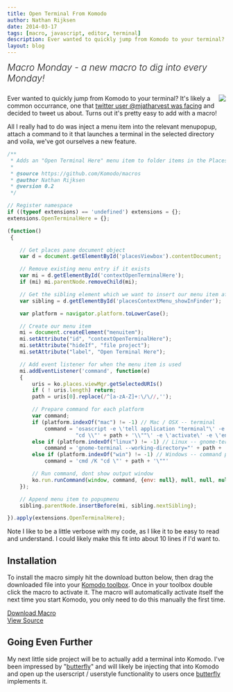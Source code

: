```yaml
---
title: Open Terminal From Komodo
author: Nathan Rijksen
date: 2014-03-17
tags: [macro, javascript, editor, terminal]
description: Ever wanted to quickly jump from Komodo to your terminal? It's likely a common occurrance, one that twitter user @mjatharvest was facing and decided to tweet us about. Turns out it's pretty easy to add with a macro!
layout: blog
---
```


<div class="centered">
<h2 style="font-weight: 300; margin: 10px 0 25px 0"><em>Macro Monday - a new macro to dig into every Monday!</em></h2>
</div>

<a href="/images/blog/2014-03/openterminal.png" class="lightbox">
    <img src="/images/blog/2014-03/openterminal_thumb.png" align="right"/>
</a>

Ever wanted to quickly jump from Komodo to your terminal? It's likely a common
occurrance, one that [twitter user @mjatharvest was facing][tweet] and decided to tweet
us about. Turns out it's pretty easy to add with a macro!

All I really had to do was inject a menu item into the relevant menupopup,
attach a command to it that launches a terminal in the selected directory and
voila, we've got ourselves a new feature.

```javascript
/**
 * Adds an "Open Terminal Here" menu item to folder items in the Places widget
 *
 * @source https://github.com/Komodo/macros
 * @author Nathan Rijksen
 * @version 0.2
 */

// Register namespace
if ((typeof extensions) == 'undefined') extensions = {};
extensions.OpenTerminalHere = {};

(function()
 {

    // Get places pane document object
    var d = document.getElementById('placesViewbox').contentDocument;

    // Remove existing menu entry if it exists
    var mi = d.getElementById('contextOpenTerminalHere');
    if (mi) mi.parentNode.removeChild(mi);

    // Get the sibling element which we want to insert our menu item after
    var sibling = d.getElementById('placesContextMenu_showInFinder');

    var platform = navigator.platform.toLowerCase();

    // Create our menu item
    mi = document.createElement("menuitem");
    mi.setAttribute("id", "contextOpenTerminalHere");
    mi.setAttribute("hideIf", "file project");
    mi.setAttribute("label", "Open Terminal Here");

    // Add event listener for when the menu item is used
    mi.addEventListener('command', function(e)
    {
        uris = ko.places.viewMgr.getSelectedURIs()
        if ( ! uris.length) return;
        path = uris[0].replace(/^[a-zA-Z]+:\/\//,'');

        // Prepare command for each platform
        var command;
        if (platform.indexOf("mac") != -1) // Mac / OSX -- terminal
            command = 'osascript -e \'tell application "terminal"\' -e \'do script \
                      "cd \\"' + path + '\\""\' -e \'activate\' -e \'end tell\''
        else if (platform.indexOf("linux") != -1) // Linux -- gnome-terminal
            command = 'gnome-terminal --working-directory="' + path + '"'
        else if (platform.indexOf("win") != -1) // Windows -- command prompt
            command = 'cmd /K "cd \"' + path + '\""'

        // Run command, dont show output window
        ko.run.runCommand(window, command, {env: null}, null, null, null, true, 'no-console');
    });

    // Append menu item to popupmenu
    sibling.parentNode.insertBefore(mi, sibling.nextSibling);

}).apply(extensions.OpenTerminalHere);
```

Note I like to be a little verbose with my code, as I like it to be easy to read
and understand. I could likely make this fit into about 10 lines if I'd want to.

## Installation

To install the macro simply hit the download button below, then drag the downloaded
file into your [Komodo toolbox](/framed/?http://docs.activestate.com/komodo/8.5/toolbox.html).
Once in your toolbox double click the macro to activate it. The macro will
automatically activate itself the next time you start Komodo, you only need to
do this manually the first time.

<div class="inline centered">
<a href="/files/macros/Open_Terminal_Here.komodotool" class="button primary">
    <i class="icon icon-download"></i>
    Download Macro
</a>
<div class="spacer-half"></div>
<span>
    <i class="icon icon-github"></i>
    <a href="https://github.com/Komodo/macros/blob/master/Open_Terminal_Here.js" target="_blank">View Source</a>
</span>
</div>

## Going Even Further

My next little side project will be to actually add a terminal into Komodo. I've
been impressed by "[butterfly]" and will likely be injecting that into Komodo and
open up the userscript / userstyle functionality to users once [butterfly] implements
it.

   [tweet]: https://twitter.com/mjatharvest/status/438733525332680705 "View the tweet that lead to this macro"
   [butterfly]: http://paradoxxxzero.github.io/2014/02/28/butterfly.html "butterfly your everyday terminal in your web browser"
